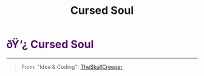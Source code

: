 ﻿---
lang: en-US
title: Cursed Soul
prev: Arsonist
next: Doomsayer
---

# <font color="#531269">ðŸ‘¿ <b>Cursed Soul</b></font> <Badge text="Evil" type="tip" vertical="middle"/>
---

> From: "Idea & Coding": [TheSkullCreeper](https://github.com/Loonie-Toons)
